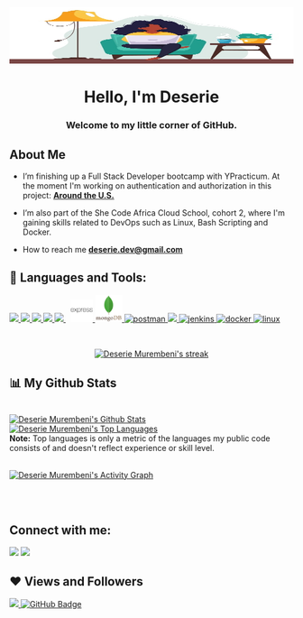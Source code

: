 <a href="#"><img width="100%" height="100px" src="https://github.com/deserie-dev/deserie-dev/blob/main/black-woman-working-laptop-home-freelance-studying-remote-work-concept-flat-style_254685-18.jpg" height="50px"/></a>

<h1 align="center">Hello, I'm Deserie</h1>
<h3 align="center">Welcome to my little corner of GitHub. </h3>

<h2 align="left">About Me</h2>

- I’m finishing up a Full Stack Developer bootcamp with YPracticum. At the moment I'm working on authentication and authorization in this project: **[Around the U.S.](https://github.com/deserie-dev/react-around-auth)**

- I’m also part of the She Code Africa Cloud School, cohort 2, where I'm gaining skills related to DevOps such as Linux, Bash Scripting and Docker.

- How to reach me **deserie.dev@gmail.com**

## 🚀 Languages and Tools:

<p align="left"> 
    <a href="https://www.w3schools.com/css/" target="_blank"> <img src="https://img.icons8.com/color/48/000000/css3.png"/> </a> 
    <a href="https://www.w3.org/html/" target="_blank"> <img src="https://img.icons8.com/color/48/000000/html-5.png"/> </a>
    <a href="https://developer.mozilla.org/en-US/docs/Web/JavaScript" target="_blank"> <img src="https://img.icons8.com/color/48/000000/javascript.png"/> </a> 
    <a href="https://reactjs.org/" target="_blank"> <img src="https://img.icons8.com/color/48/000000/react-native.png"/> </a> 
    <a style="padding-right:8px;" href="https://nodejs.org" target="_blank"> <img src="https://img.icons8.com/color/48/000000/nodejs.png"/> </a> 
    <a href="https://expressjs.com" target="_blank"> <img src="https://raw.githubusercontent.com/devicons/devicon/master/icons/express/express-original-wordmark.svg" alt="express" width="40" height="40"/> </a>
    <a href="https://www.mongodb.com/" target="_blank"> <img src="https://raw.githubusercontent.com/devicons/devicon/master/icons/mongodb/mongodb-original-wordmark.svg" alt="mongodb" width="48" height="48"/> </a> 
    <a href="https://postman.com" target="_blank"> <img src="https://www.vectorlogo.zone/logos/getpostman/getpostman-icon.svg" alt="postman" width="45" height="45"/> </a>   
    <a href="https://git-scm.com/" target="_blank"> <img src="https://img.icons8.com/color/48/000000/git.png"/> </a> 
    <a href="https://www.jenkins.io" target="_blank"> <img src="https://www.vectorlogo.zone/logos/jenkins/jenkins-icon.svg" alt="jenkins" width="48" height="48"/> </a>
    <a href="https://www.docker.com" target="_blank"> <img src="https://img.icons8.com/fluency/48/000000/docker.png" alt="docker" width="48" height="48"/> </a>
    <a href="https://www.linux.com" target="_blank"> <img src="https://img.icons8.com/color/48/000000/linux.png" alt="linux" width="48" height="48"/> </a>
</p>

<!-- [![React Badge](https://img.shields.io/badge/-React-61DBFB?style=for-the-badge&labelColor=black&logo=react&logoColor=61DBFB)](#)  [![Javascript Badge](https://img.shields.io/badge/-Javascript-F0DB4F?style=for-the-badge&labelColor=black&logo=javascript&logoColor=F0DB4F)](#) [![Typescript Badge](https://img.shields.io/badge/-Typescript-007acc?style=for-the-badge&labelColor=black&logo=typescript&logoColor=007acc)](#) [![Nodejs Badge](https://img.shields.io/badge/-Nodejs-3C873A?style=for-the-badge&labelColor=black&logo=node.js&logoColor=3C873A)](#) [![GraphQL Badge](https://img.shields.io/badge/-GraphQl-e535ab?style=for-the-badge&labelColor=black&logo=node.js&logoColor=e535ab)](#) -->
<br/>

<p align="center">
    <a href="https://github.com/deserie-dev/github-readme-streak-stats">
        <img title="🔥 Get streak stats for your profile at git.io/streak-stats" alt="Deserie Murembeni's streak" src="https://github-readme-streak-stats.herokuapp.com/?user=deserie-dev&theme=black-ice&hide_border=true&stroke=0000&background=060A0CD0"/>
    </a>
</p>

## 📊 My Github Stats

  <br/>
    <a href="https://github.com/deserie-dev/github-readme-stats"><img alt="Deserie Murembeni's Github Stats" src="https://github-readme-stats.vercel.app/api?username=deserie-dev&show_icons=true&count_private=true&theme=react&hide_border=true&bg_color=0D1117" /></a>
  <a href="https://github.com/deserie-dev/github-readme-stats"><img alt="Deserie Murembeni's Top Languages" src="https://github-readme-stats.vercel.app/api/top-langs/?username=deserie-dev&langs_count=8&count_private=true&layout=compact&theme=react&hide_border=true&bg_color=0D1117" /></a>
  <br/>
  <b>Note:</b> Top languages is only a metric of the languages my public code consists of and doesn't reflect experience or skill level.

<br/>
<br/>

<a href="https://github.com/SubhamRaoniar28/github-readme-activity-graph"><img alt="Deserie Murembeni's Activity Graph" src="https://activity-graph.herokuapp.com/graph?username=deserie-dev&bg_color=0D1117&color=5BCDEC&line=5BCDEC&point=FFFFFF&hide_border=true" /></a>

<br/>
<br/>

## Connect with me:

<p align="left">

<a href = "https://www.linkedin.com/in/deserie-murembeni/"><img src="https://img.icons8.com/fluent/48/000000/linkedin.png"/></a>
<a href = "https://twitter.com/deserie85"><img src="https://img.icons8.com/fluent/48/000000/twitter.png"/></a>

</p>

## ❤ Views and Followers

<a href="https://github.com/Meghna-DAS/github-profile-views-counter">
    <img src="https://komarev.com/ghpvc/?username=deserie-dev">
</a>
<a href="https://github.com/deserie-dev?tab=followers"><img src="https://img.shields.io/github/followers/SubhamRaoniar28?label=Followers&style=social" alt="GitHub Badge"></a>
